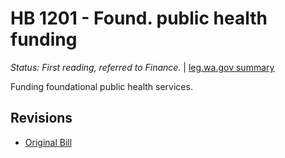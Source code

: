 # HB 1201 - Found. public health funding
*Status: First reading, referred to Finance.* | [leg.wa.gov summary](https://app.leg.wa.gov/billsummary?BillNumber=1201&Year=2021)

Funding foundational public health services.

## Revisions
* [Original Bill](1/)